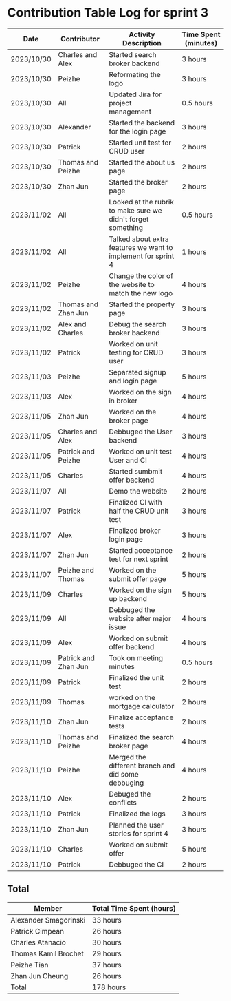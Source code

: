 # Contribution Table Log for sprint 3
| Date        | Contributor| Activity Description  | Time Spent (minutes)|
|-------------|----|----------------------------------------------------------------- |--------------|
| 2023/10/30  | Charles and Alex              |  Started search broker backend                            | 3 hours    |
| 2023/10/30  | Peizhe       | Reformating the logo           | 3 hours  |   
| 2023/10/30  | All          | Updated Jira for project management           | 0.5 hours  | 
| 2023/10/30  | Alexander           | Started the backend for the login page| 3 hours|
| 2023/10/30  | Patrick     |  Started unit test for CRUD user              | 2 hours |
| 2023/10/30  | Thomas and Peizhe             |  Started the about us page              | 2 hours |
| 2023/10/30  |  Zhan Jun      | Started the broker page                 | 2 hours |
| 2023/11/02  | All                        | Looked at the rubrik to make sure we didn't forget something             | 0.5 hours | 
| 2023/11/02  | All      | Talked about extra features we want to implement for sprint 4                   |1 hours  |
| 2023/11/02  | Peizhe         | Change the color of the website to match the new logo                    |4 hours  |
| 2023/11/02 | Thomas and Zhan Jun      | Started the property page                   | 3 hours|
| 2023/11/02  | Alex and Charles       | Debug the search broker backend                    |3 hours  |
| 2023/11/02  | Patrick       | Worked on unit testing for CRUD user                  |3 hours  |
| 2023/11/03  | Peizhe            | Separated signup and login page              |5 hours  | 
| 2023/11/03  | Alex             | Worked on the sign in broker                   | 4 hours |
| 2023/11/05  | Zhan Jun      | Worked on the broker page            | 4 hours  |
| 2023/11/05 | Charles and Alex          | Debbuged the User backend                 | 3 hours|
| 2023/11/05  | Patrick and Peizhe           | Worked on unit test User and CI                |4 hours |
| 2023/11/05  | Charles            | Started sumbmit offer backend   |4 hours  |
| 2023/11/07 | All         | Demo the website                   | 2 hours|
| 2023/11/07 | Patrick          | Finalized CI with half the CRUD unit test                   | 3 hours|
| 2023/11/07 | Alex         | Finalized broker login page               | 3 hours|
| 2023/11/07 | Zhan Jun          | Started acceptance test for next sprint                  | 2 hours|
| 2023/11/07  | Peizhe and Thomas            | Worked on the submit offer page   |5 hours  |
| 2023/11/09  | Charles            | Worked on the sign up backend  |5 hours  |
| 2023/11/09  | All         | Debbuged the website after major issue               | 4 hours  | 
| 2023/11/09  | Alex          | Worked on submit offer backend                    |4 hours  |
| 2023/11/09 | Patrick and Zhan Jun           | Took on meeting minutes        | 0.5 hours|
| 2023/11/09  | Patrick           | Finalized the unit test   | 2 hours  |
| 2023/11/09 | Thomas          | worked on the mortgage calculator                   | 2 hours|
| 2023/11/10 | Zhan Jun           | Finalize acceptance tests                   | 2 hours|
| 2023/11/10 | Thomas and Peizhe          | Finalized the search broker page                   | 4 hours|
| 2023/11/10 | Peizhe           | Merged the different branch and did some debbuging                  | 4 hours|
| 2023/11/10  | Alex           | Debuged the conflicts   |2 hours  |
| 2023/11/10 | Patrick           | Finalized the logs                   | 3 hours|
| 2023/11/10 | Zhan Jun         | Planned the user stories for sprint 4                  | 3 hours |
| 2023/11/10 | Charles        | Worked on submit offer              | 5 hours |
| 2023/11/10 | Patrick        | Debbuged the CI              | 2 hours |



## Total
|Member| Total Time Spent (hours)|
|---|---|
|Alexander Smagorinski	| 33 hours|
|Patrick Cimpean	| 26 hours|
|Charles Atanacio	| 30 hours|
|Thomas Kamil Brochet	| 29 hours|
|Peizhe Tian	| 37 hours|
|Zhan Jun Cheung	|26 hours|
|Total |178 hours|

